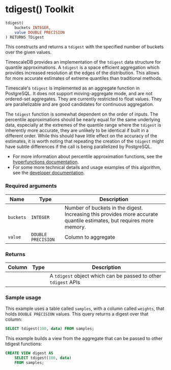 # tdigest() <tag type="toolkit">Toolkit</tag>
```SQL
tdigest(
    buckets INTEGER,
    value DOUBLE PRECISION
) RETURNS TDigest
```

This constructs and returns a `tdigest` with the specified number of buckets
over the given values.

TimescaleDB provides an implementation of the  `tdigest` data structure
for quantile approximations. A `tdigest` is a space efficient aggregation which
provides increased resolution at the edges of the distribution. This allows for
more accurate estimates of extreme quantiles than traditional methods.

Timescale's  `tdigest` is implemented as an aggregate function in PostgreSQL. It
does not support moving-aggregate mode, and are not ordered-set aggregates. They
are currently restricted to float values. They are parallelizable and are good
candidates for continuous aggregation.

The `tdigest` function is somewhat dependent on the order of inputs. The
percentile approximations should be nearly equal for the same underlying data,
especially at the extremes of the quantile range where the  `tdigest` is
inherently more accurate, they are unlikely to be identical if built in a
different order. While this should have little effect on the accuracy of the
estimates, it is worth noting that repeating the creation of the `tdigest` might
have subtle differences if the call is being parallelized by PostgreSQL.

*   For more information about percentile approximation functions, see the
    [hyperfunctions documentation][hyperfunctions-percentile-approx].
*   For some more technical details and usage examples of this algorithm,
    see the [developer documentation][gh-tdigest].


### Required arguments

|Name| Type |Description|
|-|-|-|
|`buckets`|`INTEGER`|Number of buckets in the digest. Increasing this provides more accurate quantile estimates, but requires more memory.|
|`value`|`DOUBLE PRECISION`|Column to aggregate|

### Returns

|Column|Type|Description|
|-|-|-|
|||A  `tdigest` object which can be passed to other  `tdigest` APIs|

### Sample usage
This example uses a table called `samples`, with a column called `weights`, that
holds `DOUBLE PRECISION` values. This query returns a digest over that column:
```SQL
SELECT tdigest(100, data) FROM samples;
```

This example builds a view from the aggregate that can be passed to other
tdigest functions:
```SQL
CREATE VIEW digest AS
    SELECT tdigest(100, data)
    FROM samples;
```


[hyperfunctions-percentile-approx]: timescaledb/:currentVersion:/how-to-guides/hyperfunctions/percentile-approx/
[gh-tdigest]: https://github.com/timescale/timescaledb-toolkit/blob/main/docs/`uddsketch`.md
